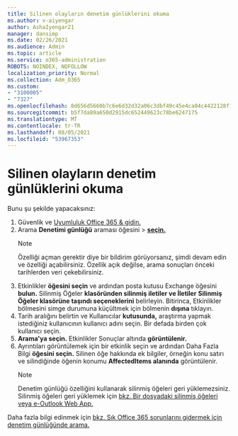 ```yaml
---
title: Silinen olayların denetim günlüklerini okuma
ms.author: v-aiyengar
author: AshaIyengar21
manager: dansimp
ms.date: 02/26/2021
ms.audience: Admin
ms.topic: article
ms.service: o365-administration
ROBOTS: NOINDEX, NOFOLLOW
localization_priority: Normal
ms.collection: Adm_O365
ms.custom:
- "3100005"
- "7327"
ms.openlocfilehash: 8d656d5660b7c6e6d32d32a06c3dbf49c45e4ca04c4422128f1c4ea62413afa1
ms.sourcegitcommit: b5f7da89a650d2915dc652449623c78be6247175
ms.translationtype: MT
ms.contentlocale: tr-TR
ms.lasthandoff: 08/05/2021
ms.locfileid: "53967353"
---
```

# <a name="read-the-audit-logs-for-deleted-events"></a>Silinen olayların denetim günlüklerini okuma

Bunu şu şekilde yapacaksınız:

1. Güvenlik ve [Uyumluluk Office 365 & gidin.](https://go.microsoft.com/fwlink/p/?linkid=2077143)
1. Arama **Denetimi günlüğü** araması öğesini  >  [**seçin.**](https://go.microsoft.com/fwlink/?linkid=2103759)
    > [!NOTE]
    > Özelliği açman gerektir diye bir bildirim görüyorsanız, şimdi devam edin ve özelliği açabilirsiniz. Özellik açık değilse, arama sonuçları önceki tarihlerden veri çekebilirsiniz.
1. Etkinlikler **öğesini seçin** ve ardından posta kutusu Exchange öğesini **bulun.** Silinmiş Öğeler **klasöründen silinmiş iletiler ve İletiler** **Silinmiş Öğeler klasörüne taşındı seçeneklerini** belirleyin. Bitirinca, Etkinlikler bölmesini simge durumuna küçültmek için bölmenin **dışına** tıklayın.
1. Tarih aralığını belirtin ve Kullanıcılar **kutusunda,** araştırma yapmak istediğiniz kullanıcının kullanıcı adını seçin. Bir defada birden çok kullanıcı seçin.
1. **Arama'ya seçin.** Etkinlikler Sonuçlar altında **görüntülenir.**
1. Ayrıntıları görüntülemek için bir etkinlik seçin ve ardından Daha Fazla Bilgi **öğesini seçin.** Silinen öğe hakkında ek bilgiler, örneğin konu satırı ve silindiğinde öğenin konumu **AffectedItems alanında** görüntülenir.
    > [!NOTE]
    > Denetim günlüğü özelliğini kullanarak silinmiş öğeleri geri yüklemezsiniz. Silinmiş öğeleri geri yüklemek için [bkz. Bir dosyadaki silinmiş öğeleri veya e-Outlook Web App.](https://go.microsoft.com/fwlink/?linkid=2103759)

Daha fazla bilgi edinmek için [bkz. Sık Office 365 sorunlarını gidermek için denetim günlüğünde arama.](https://go.microsoft.com/fwlink/?linkid=2103944)
